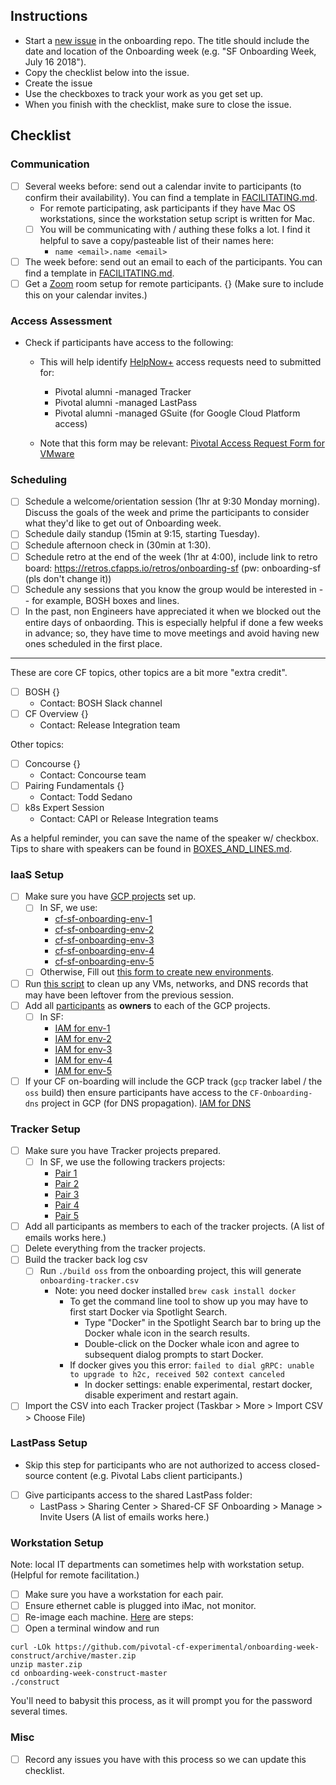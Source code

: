 ## Instructions
- Start a [new issue](https://github.com/pivotal/cf-onboarding/issues/new) in the onboarding repo. The title should include the date and location of the Onboarding week (e.g. "SF Onboarding Week, July 16 2018").
- Copy the checklist below into the issue.
- Create the issue
- Use the checkboxes to track your work as you get set up.
- When you finish with the checklist, make sure to close the issue.

## Checklist

### Communication
- [ ] Several weeks before: send out a calendar invite to participants (to confirm their availability).  You can find a template in [FACILITATING.md](https://github.com/pivotal/cf-onboarding/blob/master/FACILITATING.md).
    - For remote participating, ask participants if they have Mac OS workstations, since the workstation setup script is written for Mac.
  - [ ] You will be communicating with / authing these folks a lot. I find it helpful to save a copy/pasteable list of their names <emails> here:
    - `name <email>.name <email>`
- [ ] The week before: send out an email to each of the participants. You can find a template in [FACILITATING.md](https://github.com/pivotal/cf-onboarding/blob/master/FACILITATING.md).
- [ ] Get a [Zoom](https://zoom.us/) room setup for remote participants. {<can save link here>}  (Make sure to include this on your calendar invites.)

### Access Assessment
- Check if participants have access to the following:
    - This will help identify [HelpNow+](https://help.vmware.com/user/#/) access requests need to submitted for:
        - Pivotal alumni -managed Tracker 
        - Pivotal alumni -managed LastPass 
        - Pivotal alumni -managed GSuite (for Google Cloud Platform access)

    - Note that this form may be relevant: [Pivotal Access Request Form for VMware](https://docs.google.com/forms/d/e/1FAIpQLSc9mvXsvrh1fg2E7f2syS6m1TBUH_t-75UhV_ca9gaCEhwlFQ/viewform)

### Scheduling
- [ ] Schedule a welcome/orientation session (1hr at 9:30 Monday morning). Discuss the goals of the week and prime the participants to consider what they'd like to get out of Onboarding week.
- [ ] Schedule daily standup (15min at 9:15, starting Tuesday).
- [ ] Schedule afternoon check in (30min at 1:30).
- [ ] Schedule retro at the end of the week (1hr at 4:00), include link to retro board: https://retros.cfapps.io/retros/onboarding-sf (pw: onboarding-sf (pls don't change it))
- [ ] Schedule any sessions that you know the group would be interested in -- for example, BOSH boxes and lines.
- [ ] In the past, non Engineers have appreciated it when we blocked out the entire days of onbaording. This is especially helpful if done a few weeks in advance; so, they have time to move meetings and avoid having new ones scheduled in the first place.
---
These are core CF topics, other topics are a bit more "extra credit".
- [ ] BOSH {}
    - Contact: BOSH Slack channel
- [ ] CF Overview {}
    - Contact: Release Integration team

Other topics:
- [ ] Concourse {}
    - Contact: Concourse team
- [ ] Pairing Fundamentals {}
    - Contact: Todd Sedano
- [ ] k8s Expert Session
    - Contact: CAPI or Release Integration teams

As a helpful reminder, you can save the name of the speaker w/ checkbox. Tips to
share with speakers can be found in [BOXES_AND_LINES.md](https://github.com/pivotal/cf-onboarding/blob/master/BOXES_AND_LINES.md).

### IaaS Setup
- [ ] Make sure you have [GCP projects](https://console.cloud.google.com) set up.
  - [ ] In SF, we use:
    - [cf-sf-onboarding-env-1](https://console.cloud.google.com/billing/0076DC-766E1F-EBDCB8/reports?project=cf-sf-onboarding-env-1)
    - [cf-sf-onboarding-env-2](https://console.cloud.google.com/billing/0076DC-766E1F-EBDCB8/reports?project=cf-sf-onboarding-env-2)
    - [cf-sf-onboarding-env-3](https://console.cloud.google.com/billing/0076DC-766E1F-EBDCB8/reports?project=cf-sf-onboarding-env-3)
    - [cf-sf-onboarding-env-4](https://console.cloud.google.com/billing/0076DC-766E1F-EBDCB8/reports?project=cf-sf-onboarding-env-4)
    - [cf-sf-onboarding-env-5](https://console.cloud.google.com/billing/0076DC-766E1F-EBDCB8/reports?project=cf-sf-onboarding-env-5)
  - [ ] Otherwise, Fill out [this form to create new environments](https://docs.google.com/forms/d/e/1FAIpQLSeJ31997Zma1WtLcCtswiysCFWOG5MXNmlYCpJsiYgdG9kKnA/viewform).
- [ ] Run [this script](https://github.com/pivotal/cf-onboarding/blob/master/scripts/clean_up_gcp_project.sh) to clean up any VMs, networks, and DNS records that may have been leftover from the previous session.
- [ ] Add all [participants](https://docs.google.com/spreadsheets/d/1eW23iJRD56CE859o0j6ArSaGtLfP0JlHXSCdXFhbCdI/edit?usp=sharing) as **owners** to each of the GCP projects.
  - [ ] In SF:
    - [IAM for env-1](https://console.cloud.google.com/iam-admin/iam?project=cf-sf-onboarding-env-1)
    - [IAM for env-2](https://console.cloud.google.com/iam-admin/iam?project=cf-sf-onboarding-env-2)
    - [IAM for env-3](https://console.cloud.google.com/iam-admin/iam?project=cf-sf-onboarding-env-3)
    - [IAM for env-4](https://console.cloud.google.com/iam-admin/iam?project=cf-sf-onboarding-env-4)
    - [IAM for env-5](https://console.cloud.google.com/iam-admin/iam?project=cf-sf-onboarding-env-5)
- [ ] If your CF on-boarding will include the GCP track (`gcp` tracker label / the `oss` build) then ensure participants have access to the `CF-Onboarding-dns` project in GCP (for DNS propagation). [IAM for DNS](https://console.cloud.google.com/iam-admin/iam?project=cf-onboarding-dns)

### Tracker Setup
- [ ] Make sure you have Tracker projects prepared.
  - [ ] In SF, we use the following trackers projects:
    - [Pair 1](https://www.pivotaltracker.com/n/projects/2125981)
    - [Pair 2](https://www.pivotaltracker.com/n/projects/2125982)
    - [Pair 3](https://www.pivotaltracker.com/n/projects/2089066)
    - [Pair 4](https://www.pivotaltracker.com/n/projects/2361806)
    - [Pair 5](https://www.pivotaltracker.com/n/projects/2361807)
- [ ] Add all participants as members to each of the tracker projects. (A list of emails works here.)
- [ ] Delete everything from the tracker projects.
- [ ] Build the tracker back log csv
  - [ ] Run `./build oss` from the onboarding project, this will generate `onboarding-tracker.csv`
       - Note: you need docker installed `brew cask install docker`
         - To get the command line tool to show up you may have to first start Docker via Spotlight Search.
           - Type "Docker" in the Spotlight Search bar to bring up the Docker whale icon in the search results. 
           - Double-click on the Docker whale icon and agree to subsequent dialog prompts to start Docker. 
         - If docker gives you this error: `failed to dial gRPC: unable to upgrade to h2c, received 502 context canceled`
           - In docker settings: enable experimental, restart docker, disable experiment and restart again.
- [ ] Import the CSV into each Tracker project (Taskbar > More > Import CSV > Choose File)

### LastPass Setup
- Skip this step for participants who are not authorized to access closed-source content (e.g. Pivotal Labs client participants.)
- [ ] Give participants access to the shared LastPass folder:
  - LastPass > Sharing Center > Shared-CF SF Onboarding > Manage > Invite Users (A list of emails works here.)
### Workstation Setup
Note: local IT departments can sometimes help with workstation setup. (Helpful for remote facilitation.)

- [ ] Make sure you have a workstation for each pair.
- [ ] Ensure ethernet cable is plugged into iMac, not monitor.
- [ ] Re-image each machine. [Here](WORKSTATION_IMAGING.md) are steps:
- [ ] Open a terminal window and run
 ```
 curl -LOk https://github.com/pivotal-cf-experimental/onboarding-week-construct/archive/master.zip
 unzip master.zip
 cd onboarding-week-construct-master
 ./construct
 ```
 You'll need to babysit this process, as it will prompt you for the password several times.

### Misc

- [ ] Record any issues you have with this process so we can update this checklist.
